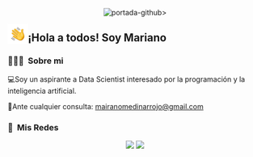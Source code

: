 <p align="center">
  <img <a href="https://ibb.co/HDb8nMr"><img src="https://i.ibb.co/RpswzMC/portada-github.jpg" alt="portada-github" border="0" /></a>>
</p>

<p align="center">
  <img alt="Sergie Code" src="https://raw.githubusercontent.com/marianomedinaa/marianomedinaa/refs/heads/main/Hand%20Wave.gif" width='40' align="left">
  <h2>¡Hola a todos! Soy Mariano</h2>
</p>

<!-- ## 👋 &nbsp;Hey everyone! I'm Sergie Code -->

### 👨🏼‍💻 &nbsp;Sobre mi

💻Soy un aspirante a Data Scientist interesado por la programación y la inteligencia artificial.

📧Ante cualquier consulta: mairanomedinarrojo@gmail.com


### 🔗 &nbsp;Mis Redes

<p align="center">
  <a href="https://instagram.com/marianomedinarrojo"><img src="https://img.shields.io/badge/instagram%20-%23E4405F.svg?&style=flat&logo=Instagram&logoColor=white"></a>
  <a href="https://www.linkedin.com/in/marianomedinaa"><img src="https://img.shields.io/badge/linkedin%20-%230077B5.svg?&style=flat&logo=linkedin&logoColor=white"></a>
</p>
